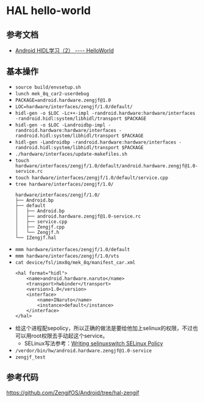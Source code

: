 # HAL hello-world

## 参考文档

* [Android HIDL学习（2） ---- HelloWorld](https://www.jianshu.com/p/ca6823b897b5)

## 基本操作

* `source build/envsetup.sh`
* `lunch mek_8q_car2-userdebug`
* `PACKAGE=android.hardware.zengjf@1.0`
* `LOC=hardware/interfaces/zengjf/1.0/default/`
* `hidl-gen -o $LOC -Lc++-impl -randroid.hardware:hardware/interfaces -randroid.hidl:system/libhidl/transport $PACKAGE`
* `hidl-gen -o $LOC -Landroidbp-impl -randroid.hardware:hardware/interfaces -randroid.hidl:system/libhidl/transport $PACKAGE`
* `hidl-gen -Landroidbp -randroid.hardware:hardware/interfaces -randroid.hidl:system/libhidl/transport $PACKAGE`
* `./hardware/interfaces/update-makefiles.sh`
* `touch hardware/interfaces/zengjf/1.0/default/android.hardware.zengjf@1.0-service.rc`
* `touch hardware/interfaces/zengjf/1.0/default/service.cpp`
* `tree hardware/interfaces/zengjf/1.0/` 
  ```
  hardware/interfaces/zengjf/1.0/
  ├── Android.bp
  ├── default
  │   ├── Android.bp
  │   ├── android.hardware.zengjf@1.0-service.rc
  │   ├── service.cpp
  │   ├── Zengjf.cpp
  │   └── Zengjf.h
  └── IZengjf.hal
  
  ```
* `mmm hardware/interfaces/zengjf/1.0/default`
* `mmm hardware/interfaces/zengjf/1.0/vts`
* `cat device/fsl/imx8q/mek_8q/manifest_car.xml`
  ```
  <hal format="hidl">
      <name>android.hardware.naruto</name>
      <transport>hwbinder</transport>
      <version>1.0</version>
      <interface>
          <name>INaruto</name>
          <instance>default</instance>
      </interface>
  </hal>
  ```
* 给这个进程配sepolicy，所以正确的做法是要给他加上selinux的权限，不过也可以用root权限去手动起这个service。
  * SELinux写法参考：[Writing selinuxswitch SELinux Policy](docs/0002_Writing_selinuxswitch_SELinux_Policy.md)
* `/verdor/bin/hw/android.hardware.zengjf@1.0-service`
* `zengjf_test`

## 参考代码

https://github.com/ZengjfOS/Android/tree/hal-zengjf